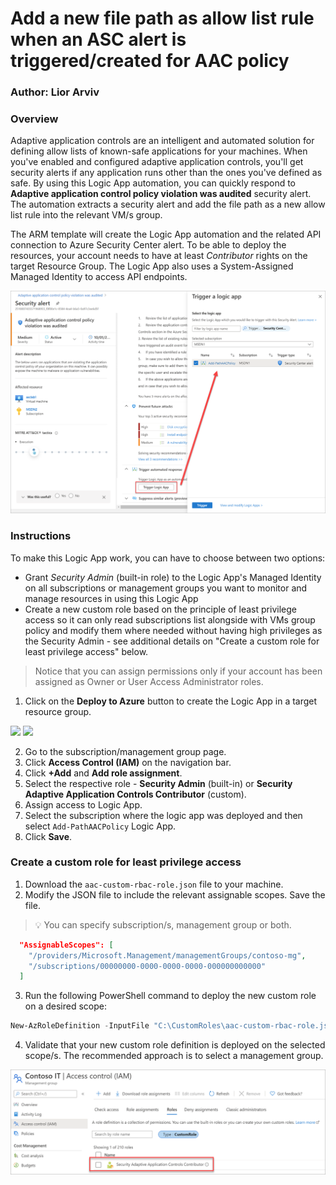  # Add a new file path as allow list rule when an ASC alert is triggered/created for AAC policy
### Author: Lior Arviv

### Overview
Adaptive application controls are an intelligent and automated solution for defining allow lists of known-safe applications for your machines.
When you've enabled and configured adaptive application controls, you'll get security alerts if any application runs other than the ones you've defined as safe.
By using this Logic App automation, you can quickly respond to **Adaptive application control policy violation was audited** security alert.
The automation extracts a security alert and add the file path as a new allow list rule into the relevant VM/s group.

The ARM template will create the Logic App automation and the related API connection to Azure Security Center alert.
To be able to deploy the resources, your account needs to have at least *Contributor* rights on the target Resource Group.
The Logic App also uses a System-Assigned Managed Identity to access API endpoints.

![Trigger Logic App](./Images/trigger-logic-app.png?raw=true)

### Instructions

To make this Logic App work, you can have to choose between two options:

* Grant *Security Admin* (built-in role) to the Logic App's Managed Identity on all subscriptions or management groups you want to monitor and manage resources in using this Logic App
* Create a new custom role based on the principle of least privilege access so it can only read subscriptions list alongside with VMs group policy and modify them where needed without having high privileges as the Security Admin - see additional details on "Create a custom role for least privilege access" below.

> Notice that you can assign permissions only if your account has been assigned as Owner or User Access Administrator roles.

1. Click on the **Deploy to Azure** button to create the Logic App in a target resource group.

<a href="https://portal.azure.com/#create/Microsoft.Template/uri/https%3A%2F%2Fraw.githubusercontent.com%2Fliorarviv%2FAzure-Security-Center%2Fliorarviv-patch-1%2FWorkflow%2520automation%2FAdd-PathAACPolicy%2Fazuredeploy.json" target="_blank">
<img src="https://aka.ms/deploytoazurebutton"/></a>

<a href="https://portal.azure.us/#create/Microsoft.Template/uri/https://portal.azure.com/#create/Microsoft.Template/uri/https%3A%2F%2Fraw.githubusercontent.com%2Fliorarviv%2FAzure-Security-Center%2Fliorarviv-patch-1%2FWorkflow%2520automation%2FAdd-PathAACPolicy%2Fazuredeploy.json" target="_blank">
<img src="https://aka.ms/deploytoazuregovbutton"/></a>

2. Go to the subscription/management group page.
3. Click **Access Control (IAM)** on the navigation bar.
4. Click **+Add** and **Add role assignment**.
5. Select the respective role - **Security Admin** (built-in) or **Security Adaptive Application Controls Contributor** (custom).
6. Assign access to Logic App.
7. Select the subscription where the logic app was deployed and then select `Add-PathAACPolicy` Logic App.
8. Click **Save**.

### Create a custom role for least privilege access
1. Download the `aac-custom-rbac-role.json` file to your machine.
1. Modify the JSON file to include the relevant assignable scopes. Save the file.
> 💡 You can specify subscription/s, management group or both.

```json
  "AssignableScopes": [
    "/providers/Microsoft.Management/managementGroups/contoso-mg",
    "/subscriptions/00000000-0000-0000-0000-000000000000"
  ]
```
3. Run the following PowerShell command to deploy the new custom role on a desired scope:

```powershell
New-AzRoleDefinition -InputFile "C:\CustomRoles\aac-custom-rbac-role.json"
```
4. Validate that your new custom role definition is deployed on the selected scope/s. The recommended approach is to select a management group.

![Custom Role Definition](./Images/custom-rbac-role.png?raw=true)